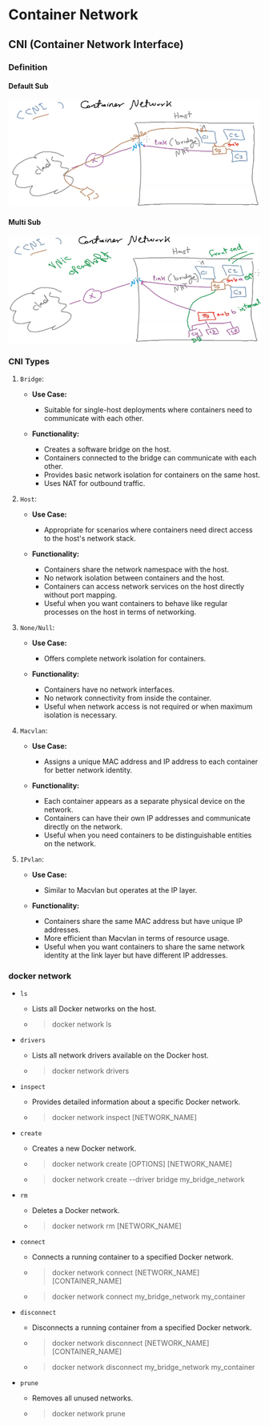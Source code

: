 # Container Network

## CNI (Container Network Interface)

### Definition

#### Default Sub

![cni-mapping](../images/cni-default-sub.png)

#### Multi Sub

![cni-mapping](../images/cni-multi-sub.png)

### CNI Types

1. `Bridge`:

    - **Use Case:**
        - Suitable for single-host deployments where containers need to communicate with each other.

    - **Functionality:**
        - Creates a software bridge on the host.
        - Containers connected to the bridge can communicate with each other.
        - Provides basic network isolation for containers on the same host.
        - Uses NAT for outbound traffic.

1. `Host`:

    - **Use Case:**
        - Appropriate for scenarios where containers need direct access to the host's network stack.

    - **Functionality:**
        - Containers share the network namespace with the host.
        - No network isolation between containers and the host.
        - Containers can access network services on the host directly without port mapping.
        - Useful when you want containers to behave like regular processes on the host in terms of networking.

1. `None/Null`:

    - **Use Case:**
         - Offers complete network isolation for containers.

    - **Functionality:**
        - Containers have no network interfaces.
        - No network connectivity from inside the container.
        - Useful when network access is not required or when maximum isolation is necessary.

1. `Macvlan`:

    - **Use Case:**
        - Assigns a unique MAC address and IP address to each container for better network identity.

    - **Functionality:**
        - Each container appears as a separate physical device on the network.
        - Containers can have their own IP addresses and communicate directly on the network.
        - Useful when you need containers to be distinguishable entities on the network.

1. `IPvlan`:

    - **Use Case:**
        - Similar to Macvlan but operates at the IP layer.

    - **Functionality:**
        - Containers share the same MAC address but have unique IP addresses.
        - More efficient than Macvlan in terms of resource usage.
        - Useful when you want containers to share the same network identity at the link layer but have different IP addresses.

### **docker network**

- `ls`
  - Lists all Docker networks on the host.
  - >docker network ls

- `drivers`
  - Lists all network drivers available on the Docker host.
  - >docker network drivers

- `inspect`
  - Provides detailed information about a specific Docker network.
  - >docker network inspect [NETWORK_NAME]

- `create`
  - Creates a new Docker network.
  - >docker network create [OPTIONS] [NETWORK_NAME]
  - >docker network create --driver bridge my_bridge_network

- `rm`
  - Deletes a Docker network.
  - >docker network rm [NETWORK_NAME]

- `connect`
  - Connects a running container to a specified Docker network.
  - >docker network connect [NETWORK_NAME] [CONTAINER_NAME]
  - >docker network connect my_bridge_network my_container

- `disconnect`
  - Disconnects a running container from a specified Docker network.
  - >docker network disconnect [NETWORK_NAME] [CONTAINER_NAME]
  - >docker network disconnect my_bridge_network my_container

- `prune`
  - Removes all unused networks.
  - >docker network prune
